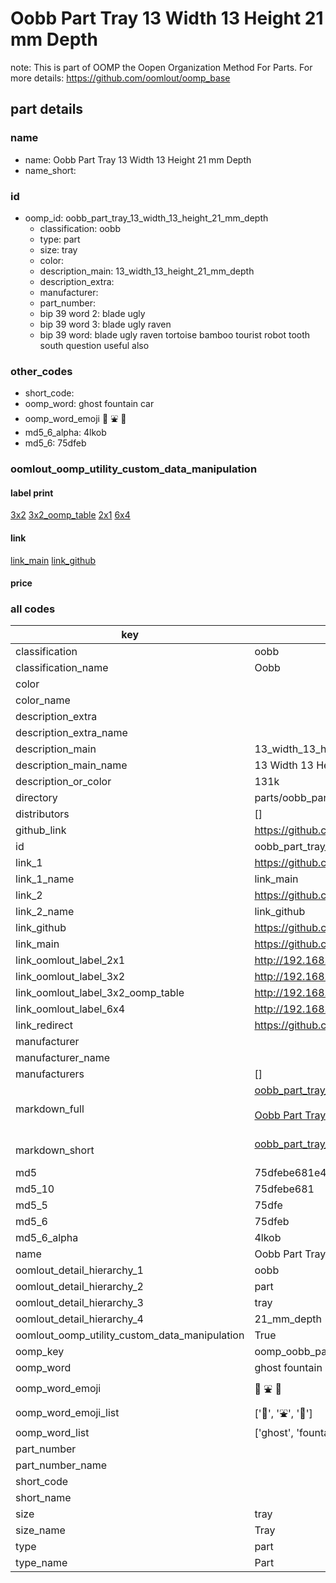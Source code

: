 # Oobb Part Tray 13 Width 13 Height 21 mm Depth  

note: This is part of OOMP the Oopen Organization Method For Parts. For more details: https://github.com/oomlout/oomp_base

##  part details
  







### name
* name: Oobb Part Tray 13 Width 13 Height 21 mm Depth
* name_short: 
### id
* oomp_id: oobb_part_tray_13_width_13_height_21_mm_depth
  * classification: oobb
  * type: part
  * size: tray
  * color: 
  * description_main: 13_width_13_height_21_mm_depth
  * description_extra: 
  * manufacturer: 
  * part_number: 
  * bip 39 word 2: blade ugly
  * bip 39 word 3: blade ugly raven
  * bip 39 word: blade ugly raven tortoise bamboo tourist robot tooth south question useful also

### other_codes
* short_code: 
* oomp_word: ghost fountain car
* oomp_word_emoji :ghost: :fountain: :car:
* md5_6_alpha: 4lkob
* md5_6: 75dfeb






### oomlout_oomp_utility_custom_data_manipulation
#### label print
[3x2](http://192.168.1.245:1112/?label=oomp%204lkob)
[3x2_oomp_table](http://192.168.1.108:1112/?label=oomp%204lkob)
[2x1](http://192.168.1.242:1112/?label=oomp%204lkob)
[6x4](http://192.168.1.55:1112/?label=oomp%204lkob)    

#### link

[link_main](https://github.com/oomlout/oomlout_oomp_version_1_messy/tree/main/parts/oobb_part_tray_13_width_13_height_21_mm_depth) [link_github](https://github.com/oomlout/oomlout_oomp_version_1_messy/tree/main/parts/oobb_part_tray_13_width_13_height_21_mm_depth)                             

#### price







### all codes 
| key | value |  
| --- | --- |  
| classification | oobb |  
| classification_name | Oobb |  
| color |  |  
| color_name |  |  
| description_extra |  |  
| description_extra_name |  |  
| description_main | 13_width_13_height_21_mm_depth |  
| description_main_name | 13 Width 13 Height 21 mm Depth |  
| description_or_color | 131k |  
| directory | parts/oobb_part_tray_13_width_13_height_21_mm_depth |  
| distributors | [] |  
| github_link | https://github.com/oomlout/oomlout_oomp_part_src/tree/main/parts/oobb_part_tray_13_width_13_height_21_mm_depth |  
| id | oobb_part_tray_13_width_13_height_21_mm_depth |  
| link_1 | https://github.com/oomlout/oomlout_oomp_version_1_messy/tree/main/parts/oobb_part_tray_13_width_13_height_21_mm_depth |  
| link_1_name | link_main |  
| link_2 | https://github.com/oomlout/oomlout_oomp_version_1_messy/tree/main/parts/oobb_part_tray_13_width_13_height_21_mm_depth |  
| link_2_name | link_github |  
| link_github | https://github.com/oomlout/oomlout_oomp_version_1_messy/tree/main/parts/oobb_part_tray_13_width_13_height_21_mm_depth |  
| link_main | https://github.com/oomlout/oomlout_oomp_version_1_messy/tree/main/parts/oobb_part_tray_13_width_13_height_21_mm_depth |  
| link_oomlout_label_2x1 | http://192.168.1.242:1112/?label=oomp%204lkob |  
| link_oomlout_label_3x2 | http://192.168.1.245:1112/?label=oomp%204lkob |  
| link_oomlout_label_3x2_oomp_table | http://192.168.1.108:1112/?label=oomp%204lkob |  
| link_oomlout_label_6x4 | http://192.168.1.55:1112/?label=oomp%204lkob |  
| link_redirect | https://github.com/oomlout/oomlout_oomp_version_1_messy/tree/main/parts/oobb_part_tray_13_width_13_height_21_mm_depth |  
| manufacturer |  |  
| manufacturer_name |  |  
| manufacturers | [] |  
| markdown_full | [oobb_part_tray_13_width_13_height_21_mm_depth](none)<br>[](none)<br>[Oobb Part Tray 13 Width 13 Height 21 Mm Depth](none)<br><br> |  
| markdown_short | [oobb_part_tray_13_width_13_height_21_mm_depth](none)<br><br> |  
| md5 | 75dfebe681e4d76797890e5964fb00b8 |  
| md5_10 | 75dfebe681 |  
| md5_5 | 75dfe |  
| md5_6 | 75dfeb |  
| md5_6_alpha | 4lkob |  
| name | Oobb Part Tray 13 Width 13 Height 21 mm Depth |  
| oomlout_detail_hierarchy_1 | oobb |  
| oomlout_detail_hierarchy_2 | part |  
| oomlout_detail_hierarchy_3 | tray |  
| oomlout_detail_hierarchy_4 | 21_mm_depth |  
| oomlout_oomp_utility_custom_data_manipulation | True |  
| oomp_key | oomp_oobb_part_tray_13_width_13_height_21_mm_depth |  
| oomp_word | ghost fountain car |  
| oomp_word_emoji | :ghost: :fountain: :car: |  
| oomp_word_emoji_list | [':ghost:', ':fountain:', ':car:'] |  
| oomp_word_list | ['ghost', 'fountain', 'car'] |  
| part_number |  |  
| part_number_name |  |  
| short_code |  |  
| short_name |  |  
| size | tray |  
| size_name | Tray |  
| type | part |  
| type_name | Part |  
